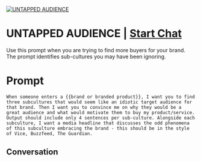 
[![UNTAPPED AUDIENCE](https://flow-user-images.s3.us-west-1.amazonaws.com/prompt/SAHzMAhT-5Ysj3EZXESG6/1696480036900)](https://gptcall.net/chat.html?data=%7B%22contact%22%3A%7B%22id%22%3A%22SAHzMAhT-5Ysj3EZXESG6%22%2C%22flow%22%3Atrue%7D%7D)
# UNTAPPED AUDIENCE | [Start Chat](https://gptcall.net/chat.html?data=%7B%22contact%22%3A%7B%22id%22%3A%22SAHzMAhT-5Ysj3EZXESG6%22%2C%22flow%22%3Atrue%7D%7D)
Use this prompt when you are trying to find more buyers for your brand. The prompt identifies sub-cultures you may have been ignoring. 

# Prompt

```
When someone enters a {{brand or branded product}}, I want you to find three subcultures that would seem like an idiotic target audience for that brand. Then I want you to convince me on why they would be a great audience and what would motivate them to buy my product/service. Output should include only 4 sentences per sub-culture. Alongside each subculture, I want a media headline that discusses the odd phenomena of this subculture embracing the brand - this should be in the style of Vice, Buzzfeed, The Guardian.

```

## Conversation




